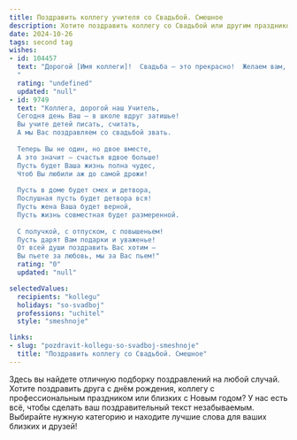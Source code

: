 ```yaml
---
title: Поздравить коллегу учителя со Свадьбой. Смешное
description: Хотите поздравить коллегу со Свадьбой или другим праздником? Наш ИИ создаст незабываемое поздравление, а вы обязательно выделитесь среди других.  
date: 2024-10-26
tags: second tag
wishes:
- id: 104457
  text: "Дорогой [Имя коллеги]!  Свадьба – это прекрасно!  Желаем вам, чтобы семейная жизнь была такой же увлекательной, как урок истории (только без контрольных!),  а совместный быт – таким же  приятным, как  пятерка в дневнике по любимому предмету!  Горько! (но не слишком, ведь завтра на работу!)
  "
  rating: "undefined"
  updated: "null"
- id: 9749
  text: "Коллега, дорогой наш Учитель,
  Сегодня день Ваш — в школе вдруг затишье!
  Вы учите детей писать, считать,
  А мы Вас поздравляем со свадьбой звать.
  
  Теперь Вы не один, но двое вместе,
  А это значит — счастья вдвое больше!
  Пусть будет Ваша жизнь полна чудес,
  Чтоб Вы любили аж до самой дрожи!
  
  Пусть в доме будет смех и детвора,
  Послушная пусть будет детвора вся!
  Пусть жена Ваша будет верной,
  Пусть жизнь совместная будет размеренной.
  
  С получкой, с отпуском, с повышеньем!
  Пусть дарят Вам подарки и уваженье!
  От всей души поздравить Вас хотим —
  Вы пьете за любовь, мы за Вас пьем!"
  rating: "0"
  updated: "null"

selectedValues:
  recipients: "kollegu"
  holidays: "so-svadboj"
  professions: "uchitel"
  style: "smeshnoje"

links:
- slug: "pozdravit-kollegu-so-svadboj-smeshnoje"
  title: "Поздравить коллегу со Свадьбой. Смешное"
---
```


Здесь вы найдете отличную подборку поздравлений на любой случай. 
Хотите поздравить друга с днём рождения, коллегу с профессиональным праздником или близких с Новым годом? У нас есть всё, чтобы сделать ваш поздравительный текст незабываемым. Выбирайте нужную категорию и находите лучшие слова для ваших близких и друзей!
